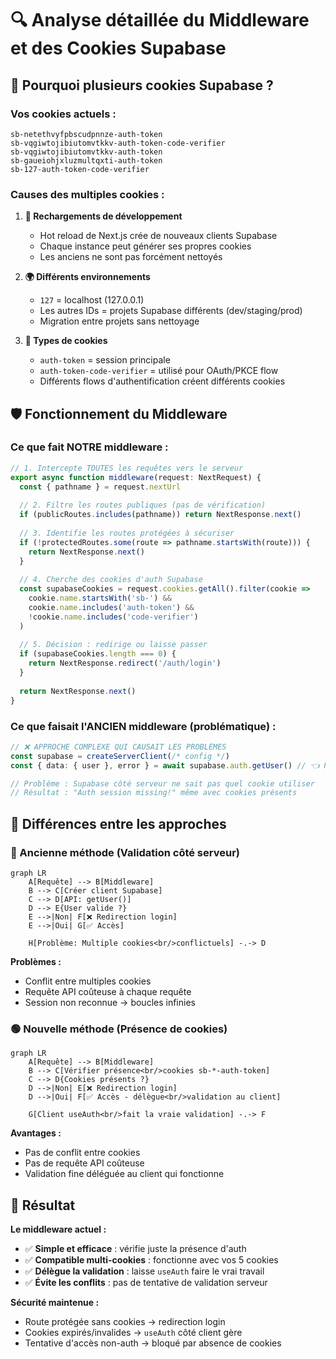 # 🔍 Analyse détaillée du Middleware et des Cookies Supabase

## 🍪 Pourquoi plusieurs cookies Supabase ?

### **Vos cookies actuels :**
```
sb-netethvyfpbscudpnnze-auth-token
sb-vqgiwtojibiutomvtkkv-auth-token-code-verifier  
sb-vqgiwtojibiutomvtkkv-auth-token
sb-gaueiohjxluzmultqxti-auth-token
sb-127-auth-token-code-verifier
```

### **Causes des multiples cookies :**

1. **🔄 Rechargements de développement**
   - Hot reload de Next.js crée de nouveaux clients Supabase
   - Chaque instance peut générer ses propres cookies
   - Les anciens ne sont pas forcément nettoyés

2. **🌍 Différents environnements**
   - `127` = localhost (127.0.0.1)
   - Les autres IDs = projets Supabase différents (dev/staging/prod)
   - Migration entre projets sans nettoyage

3. **📱 Types de cookies**
   - `auth-token` = session principale
   - `auth-token-code-verifier` = utilisé pour OAuth/PKCE flow
   - Différents flows d'authentification créent différents cookies

## 🛡️ Fonctionnement du Middleware

### **Ce que fait NOTRE middleware :**

```typescript
// 1. Intercepte TOUTES les requêtes vers le serveur
export async function middleware(request: NextRequest) {
  const { pathname } = request.nextUrl
  
  // 2. Filtre les routes publiques (pas de vérification)
  if (publicRoutes.includes(pathname)) return NextResponse.next()
  
  // 3. Identifie les routes protégées à sécuriser  
  if (!protectedRoutes.some(route => pathname.startsWith(route))) {
    return NextResponse.next()
  }
  
  // 4. Cherche des cookies d'auth Supabase
  const supabaseCookies = request.cookies.getAll().filter(cookie => 
    cookie.name.startsWith('sb-') && 
    cookie.name.includes('auth-token') && 
    !cookie.name.includes('code-verifier')
  )
  
  // 5. Décision : redirige ou laisse passer
  if (supabaseCookies.length === 0) {
    return NextResponse.redirect('/auth/login')
  }
  
  return NextResponse.next()
}
```

### **Ce que faisait l'ANCIEN middleware (problématique) :**

```typescript
// ❌ APPROCHE COMPLEXE QUI CAUSAIT LES PROBLÈMES
const supabase = createServerClient(/* config */)
const { data: { user }, error } = await supabase.auth.getUser() // 👈 REQUÊTE API

// Problème : Supabase côté serveur ne sait pas quel cookie utiliser
// Résultat : "Auth session missing!" même avec cookies présents
```

## 🔄 Différences entre les approches

### **🔴 Ancienne méthode (Validation côté serveur)**
```mermaid
graph LR
    A[Requête] --> B[Middleware]
    B --> C[Créer client Supabase]
    C --> D[API: getUser()]
    D --> E{User valide ?}
    E -->|Non| F[❌ Redirection login]
    E -->|Oui| G[✅ Accès]
    
    H[Problème: Multiple cookies<br/>conflictuels] -.-> D
```

**Problèmes :**
- Conflit entre multiples cookies
- Requête API coûteuse à chaque requête  
- Session non reconnue → boucles infinies

### **🟢 Nouvelle méthode (Présence de cookies)**
```mermaid
graph LR
    A[Requête] --> B[Middleware] 
    B --> C[Vérifier présence<br/>cookies sb-*-auth-token]
    C --> D{Cookies présents ?}
    D -->|Non| E[❌ Redirection login]
    D -->|Oui| F[✅ Accès - délègue<br/>validation au client]
    
    G[Client useAuth<br/>fait la vraie validation] -.-> F
```

**Avantages :**
- Pas de conflit entre cookies
- Pas de requête API coûteuse
- Validation fine déléguée au client qui fonctionne

## 🎯 Résultat

**Le middleware actuel :**
- ✅ **Simple et efficace** : vérifie juste la présence d'auth
- ✅ **Compatible multi-cookies** : fonctionne avec vos 5 cookies
- ✅ **Délègue la validation** : laisse `useAuth` faire le vrai travail
- ✅ **Évite les conflits** : pas de tentative de validation serveur

**Sécurité maintenue :**
- Route protégée sans cookies → redirection login
- Cookies expirés/invalides → `useAuth` côté client gère
- Tentative d'accès non-auth → bloqué par absence de cookies
